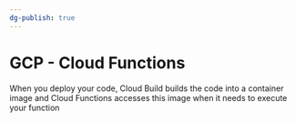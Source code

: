 ```yaml
---
dg-publish: true
---
```

# GCP - Cloud Functions

When you deploy your code, Cloud Build builds the code into a container image and Cloud Functions accesses this image when it needs to execute your function